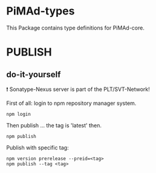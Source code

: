 # PiMAd-types

This Package contains type definitions for PiMAd-core.

# PUBLISH

## do-it-yourself 
:exclamation: Sonatype-Nexus server is part of the PLT/SVT-Network! 

First of all: login to npm repository manager system.
```shell script
npm login
```
Then publish ... the tag is 'latest' then.
```shell script
npm publish
```
Publish with specific tag:
```shell script
npm version prerelease --preid=<tag>
npm publish --tag <tag>
```
